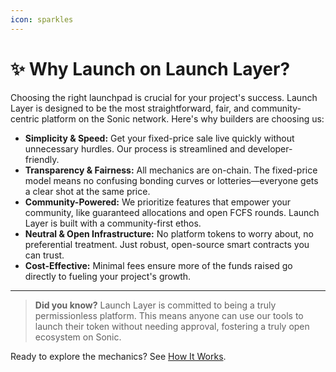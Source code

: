 ```yaml
---
icon: sparkles
---
```


# ✨ Why Launch on Launch Layer?

Choosing the right launchpad is crucial for your project's success. Launch Layer is designed to be the most straightforward, fair, and community-centric platform on the Sonic network. Here's why builders are choosing us:

*   **Simplicity & Speed:** Get your fixed-price sale live quickly without unnecessary hurdles. Our process is streamlined and developer-friendly.
*   **Transparency & Fairness:** All mechanics are on-chain. The fixed-price model means no confusing bonding curves or lotteries—everyone gets a clear shot at the same price.
*   **Community-Powered:** We prioritize features that empower your community, like guaranteed allocations and open FCFS rounds. Launch Layer is built with a community-first ethos.
*   **Neutral & Open Infrastructure:** No platform tokens to worry about, no preferential treatment. Just robust, open-source smart contracts you can trust.
*   **Cost-Effective:** Minimal fees ensure more of the funds raised go directly to fueling your project's growth.

---

> **Did you know?**
> Launch Layer is committed to being a truly permissionless platform. This means anyone can use our tools to launch their token without needing approval, fostering a truly open ecosystem on Sonic.

Ready to explore the mechanics? See [How It Works](how-it-works.md). 